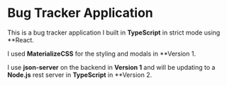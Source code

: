 # Bug Tracker Application

This is a bug tracker application I built in **TypeScript** in strict mode using \*\*React.

I used **MaterializeCSS** for the styling and modals in \*\*Version 1.

I use **json-server** on the backend in **Version 1** and will be updating to a **Node.js** rest server in **TypeScript** in \*\*Version 2.
